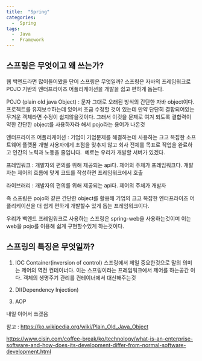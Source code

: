 ```yaml
---
title:  "Spring"
categories:
  -  Spring
tags:
  -  Java 
  -  Framework
---
```

스프링은 무엇이고 왜 쓰는가?
------

웹 백엔드라면 많이들어봤을 단어 스프링은 무엇일까?
스프링은 자바의 프레임워크로 POJO 기반의 엔터프라이즈 어플리케이션을 개발을 쉽고 편하게 돕는다.


POJO (plain old java Object) : 문자 그대로 오래된 방식의 간단한 자바 object이다. 프로젝트를 유지보수하는데 있어서 조금 수정할 것이 있는데 만약 단단히 결합되어있는 무거운 객체라면 수정이 쉽지않을것이다. 그래서 이것을 문제로 여겨 되도록 결합력이 약한 간단한 object를 사용하자라 해서 pojo라는 용어가 나온것


엔터프라이즈 어플리케이션 : 기업이 기업문제를 해결하는데 사용하는 크고 복잡한 소프트웨어 플랫폼 개별 사용자에게 초점을 맞추지 않고 회사 전체를 목표로 작업을 완료하고 인간의 노력과 노동을 줄입니다.  예로는 우리가 개발할 서버가 있겠다.

프레임워크 : 개발자의 편의를 위해 제공되는 api다. 제어의 주체가 프레임워크다. 개발자는 제어의 흐름에 맞게 코드를 작성하면 프레임워크에서 호출 

라이브러리 : 개발자의 편의를 위해 제공되는 api다. 제어의 주체가 개발자

즉 스프링은 pojo와 같은 간단한 object를 활용해 기업의 크고 복잡한 엔터프라이즈 어플리케이션을 더 쉽게 편하게 개발할수 있게 돕는 프레임워크이다.

우리가 백엔드 프레임워크로 사용하는 스프링은 spring-web을 사용하는것이며 이는 web을 pojo를 이용해 쉽게 구현할수있게 하는것이다.


스프링의 특징은 무엇일까?
------
1. IOC Container(inversion of control)
스프링에서 제일 중요한것으로 말의 의미는 제어의 역전 컨테이너다. 이는 스프링이라는 프레임워크에서 제어를 하는공간 이다. 객체의 생명주기 관리를 컨테이너에서 대신해주는것


2. DI(Dependency Injection)
	
3. AOP

내일 이어서 쓰겠음 

참고 : 
https://ko.wikipedia.org/wiki/Plain_Old_Java_Object

https://www.cisin.com/coffee-break/ko/technology/what-is-an-enterprise-software-and-how-does-its-development-differ-from-normal-software-development.html